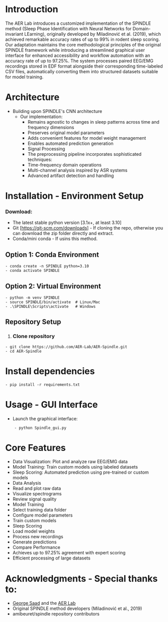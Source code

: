 # Introduction
The AER Lab introduces a customized implementation of the SPINDLE method (Sleep Phase Identification with Neural Networks for Domain-invariant LEarning), originally developed by Miladinović et al. (2019), which achieved remarkable accuracy rates of up to 99% in rodent sleep scoring. Our adaptation maintains the core methodological principles of the original SPINDLE framework while introducing a streamlined graphical user interface for enhanced accessibility and workflow automation with an accuracy rate of up to 97.25%. The system processes paired EEG/EMG recordings stored in EDF format alongside their corresponding time-labeled CSV files, automatically converting them into structured datasets suitable for model training.

# Architecture
- Building upon SPINDLE's CNN architecture 
    - Our implementation:
        - Remains agnostic to changes in sleep patterns across time and frequency dimensions
        - Preserves original model parameters
        - Adds convenient features for model weight management
        - Enables automated prediction generation
        - Signal Processing
        - The preprocessing pipeline incorporates sophisticated techniques:
        - Time-frequency domain operations
        - Multi-channel analysis inspired by ASR systems
        - Advanced artifact detection and handling
# Installation - Environment Setup
### Download:
- The latest stable python version [3.1x+, at least 3.10]
- Git [https://git-scm.com/downloads] - If cloning the repo, otherwise you can download the zip folder directly and extract.
- Conda/mini conda - If usins this method.
## Option 1: Conda Environment
```
- conda create -n SPINDLE python=3.10
- conda activate SPINDLE
```

##  Option 2: Virtual Environment
```
- python -m venv SPINDLE
- source SPINDLE/bin/activate  # Linux/Mac
- .\SPINDLE\Scripts\activate   # Windows
```

## Repository Setup
1. ###  Clone repository
```
- git clone https://github.com/AER-Lab/AER-Spindle.git
- cd AER-Spindle
```

# Install dependencies
```
- pip install -r requirements.txt
```

# Usage - GUI Interface
- Launch the graphical interface:
```
    - python Spindle_gui.py
```

# Core Features
- Data Visualization: Plot and analyze raw EEG/EMG data
- Model Training: Train custom models using labeled datasets
- Sleep Scoring: Automated prediction using pre-trained or custom models
- Data Analysis
- Read and plot raw data
- Visualize spectrograms
- Review signal quality
- Model Training
- Select training data folder
- Configure model parameters
- Train custom models
- Sleep Scoring
- Load model weights
- Process new recordings
- Generate predictions
- Compare Performance
- Achieves up to 97.25% agreement with expert scoring
- Efficient processing of large datasets


# Acknowledgments - Special thanks to:
- [George Saad](https://github.com/gsaaad) and the [AER Lab](https://github.com/AER-Lab/AER-Spindle) 
- Original SPINDLE method developers (Miladinović et al., 2019)
- amibeuret/spindle repository contributors
